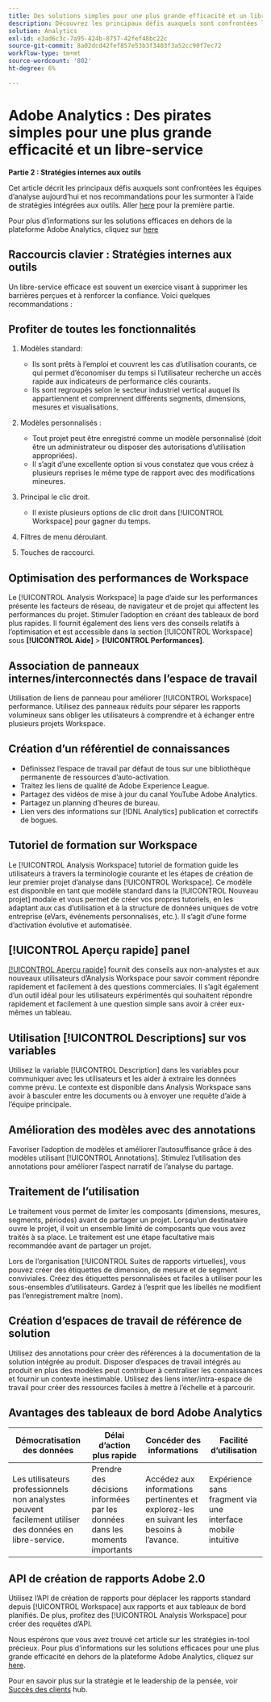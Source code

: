 ```yaml
---
title: Des solutions simples pour une plus grande efficacité et un libre-service - deuxième partie
description: Découvrez les principaux défis auxquels sont confrontées les équipes d’Analytics aujourd’hui et nos recommandations pour les surmonter à l’aide de stratégies intégrées aux outils.
solution: Analytics
exl-id: e3ad6c3c-7a95-424b-8757-42fef48bc22c
source-git-commit: 8a02dcd42fef857e53b3f3403f3a52cc90f7ec72
workflow-type: tm+mt
source-wordcount: '802'
ht-degree: 6%

---
```


# Adobe Analytics : Des pirates simples pour une plus grande efficacité et un libre-service

**Partie 2 : Stratégies internes aux outils**

Cet article décrit les principaux défis auxquels sont confrontées les équipes d’analyse aujourd’hui et nos recommandations pour les surmonter à l’aide de stratégies intégrées aux outils. Aller [here](/help/strategy/analytics-simple-hacks-for-efficiency-part-one.md) pour la première partie.

Pour plus d’informations sur les solutions efficaces en dehors de la plateforme Adobe Analytics, cliquez sur [here](https://docs.google.com/document/d/1fSrC/_yHW04K61K0Phe4dtg1nCU4jDsqrHWc8KVvsJWk/edit?usp=sharing)

## Raccourcis clavier : Stratégies internes aux outils

Un libre-service efficace est souvent un exercice visant à supprimer les barrières perçues et à renforcer la confiance. Voici quelques recommandations :

## Profiter de toutes les fonctionnalités

1. Modèles standard:

   * Ils sont prêts à l’emploi et couvrent les cas d’utilisation courants, ce qui permet d’économiser du temps si l’utilisateur recherche un accès rapide aux indicateurs de performance clés courants.
   * Ils sont regroupés selon le secteur industriel vertical auquel ils appartiennent et comprennent différents segments, dimensions, mesures et visualisations.

1. Modèles personnalisés :

   * Tout projet peut être enregistré comme un modèle personnalisé (doit être un administrateur ou disposer des autorisations d’utilisation appropriées).
   * Il s’agit d’une excellente option si vous constatez que vous créez à plusieurs reprises le même type de rapport avec des modifications mineures.

1. Principal le clic droit.

   * Il existe plusieurs options de clic droit dans [!UICONTROL Workspace] pour gagner du temps.

1. Filtres de menu déroulant.

1. Touches de raccourci.

## Optimisation des performances de Workspace

Le [!UICONTROL Analysis Workspace] la page d’aide sur les performances présente les facteurs de réseau, de navigateur et de projet qui affectent les performances du projet. Stimuler l’adoption en créant des tableaux de bord plus rapides. Il fournit également des liens vers des conseils relatifs à l’optimisation et est accessible dans la section [!UICONTROL Workspace] sous **[!UICONTROL Aide]** > **[!UICONTROL Performances]**.

## Association de panneaux internes/interconnectés dans l’espace de travail

Utilisation de liens de panneau pour améliorer [!UICONTROL Workspace] performance. Utilisez des panneaux réduits pour séparer les rapports volumineux sans obliger les utilisateurs à comprendre et à échanger entre plusieurs projets Workspace.

## Création d’un référentiel de connaissances

* Définissez l’espace de travail par défaut de tous sur une bibliothèque permanente de ressources d’auto-activation.
* Traitez les liens de qualité de Adobe Experience League.
* Partagez des vidéos de mise à jour du canal YouTube Adobe Analytics.
* Partagez un planning d’heures de bureau.
* Lien vers des informations sur [!DNL Analytics] publication et correctifs de bogues.

## Tutoriel de formation sur Workspace

Le [!UICONTROL Analysis Workspace] tutoriel de formation guide les utilisateurs à travers la terminologie courante et les étapes de création de leur premier projet d’analyse dans [!UICONTROL Workspace]. Ce modèle est disponible en tant que modèle standard dans la [!UICONTROL Nouveau projet] modale et vous permet de créer vos propres tutoriels, en les adaptant aux cas d’utilisation et à la structure de données uniques de votre entreprise (eVars, événements personnalisés, etc.). Il s’agit d’une forme d’activation évolutive et automatisée.

## [!UICONTROL Aperçu rapide] panel

[[!UICONTROL Aperçu rapide]](https://experienceleague.adobe.com/docs/analytics/analyze/analysis-workspace/panels/quickinsight.html?lang=en) fournit des conseils aux non-analystes et aux nouveaux utilisateurs d’Analysis Workspace pour savoir comment répondre rapidement et facilement à des questions commerciales. Il s’agit également d’un outil idéal pour les utilisateurs expérimentés qui souhaitent répondre rapidement et facilement à une question simple sans avoir à créer eux-mêmes un tableau.

## Utilisation [!UICONTROL Descriptions] sur vos variables

Utilisez la variable [!UICONTROL Description] dans les variables pour communiquer avec les utilisateurs et les aider à extraire les données comme prévu. Le contexte est disponible dans Analysis Workspace sans avoir à basculer entre les documents ou à envoyer une requête d’aide à l’équipe principale.

## Amélioration des modèles avec des annotations

Favoriser l’adoption de modèles et améliorer l’autosuffisance grâce à des modèles utilisant [!UICONTROL Annotations]. Stimulez l’utilisation des annotations pour améliorer l’aspect narratif de l’analyse du partage.

## Traitement de l’utilisation

Le traitement vous permet de limiter les composants (dimensions, mesures, segments, périodes) avant de partager un projet. Lorsqu’un destinataire ouvre le projet, il voit un ensemble limité de composants que vous avez traités à sa place. Le traitement est une étape facultative mais recommandée avant de partager un projet.

Lors de l’organisation [!UICONTROL Suites de rapports virtuelles], vous pouvez créer des étiquettes de dimension, de mesure et de segment conviviales. Créez des étiquettes personnalisées et faciles à utiliser pour les sous-ensembles d’utilisateurs. Gardez à l’esprit que les libellés ne modifient pas l’enregistrement maître (nom).

## Création d’espaces de travail de référence de solution

Utilisez des annotations pour créer des références à la documentation de la solution intégrée au produit. Disposer d’espaces de travail intégrés au produit en plus des modèles peut contribuer à centraliser les connaissances et fournir un contexte inestimable. Utilisez des liens inter/intra-espace de travail pour créer des ressources faciles à mettre à l’échelle et à parcourir.

## Avantages des tableaux de bord Adobe Analytics

| Démocratisation des données | Délai d’action plus rapide | Concéder des informations | Facilité d’utilisation |
| --- | --- | --- | --- |
| Les utilisateurs professionnels non analystes peuvent facilement utiliser des données en libre-service. | Prendre des décisions informées par les données dans les moments importants | Accédez aux informations pertinentes et explorez-les en suivant les besoins à l’avance. | Expérience sans fragment via une interface mobile intuitive |

## API de création de rapports Adobe 2.0

Utilisez l’API de création de rapports pour déplacer les rapports standard depuis [!UICONTROL Workspace] aux rapports et aux tableaux de bord planifiés. De plus, profitez des [!UICONTROL Analysis Workspace] pour créer des requêtes d’API.

Nous espérons que vous avez trouvé cet article sur les stratégies in-tool précieux. Pour plus d’informations sur les solutions efficaces pour une plus grande efficacité en dehors de la plateforme Adobe Analytics, cliquez sur [here](https://docs.google.com/document/d/1fSrC/_yHW04K61K0Phe4dtg1nCU4jDsqrHWc8KVvsJWk/edit?usp=sharing).

Pour en savoir plus sur la stratégie et le leadership de la pensée, voir [Succès des clients](https://experienceleague.corp.adobe.com/docs/customer-success/customer-success/overview.html) hub.
